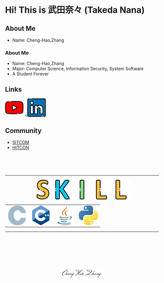 # Hi! This is 武田奈々 (Takeda Nana)


## About Me
- Name: Cheng-Hao,Zhang

<h3> About Me</h3>

- Name: Cheng-Hao,Zhang
- Major: Computer Science, Information Security, System Software
- A Student Forever

## Links
<a href=https://www.youtube.com/c/tw-takedanana><img src="youtube.png" width="60" height="60"></a>
<<a href="https://www.linkedin.com/in/takedahao/"><img src="linkedin.png" width="60" ></a>

## Community
- [SITCOM](https://sitcon.org/2022/)
- [HITCON](https://hitcon.org/2022/)
<br><br><br><br><br>

---
<div align="center">
    <img src="s.png" alt=""><img src="k.png" alt=""><img src="i.png" alt=""><img src="l.png" alt=""><img src="l.png" alt="">
    <table style="magin:5px;">
        <td><img src="c.png" alt=""></td>
        <td><img src="c-.png" alt=""></td>
        <td><img src="java.png" alt=""></td>
        <td><img src="python.png" alt=""></td>
    </table>
</div>


---   

<br><br><br><br><br>
<div align="center">
    <img width=30% src="ChengHao.png">
</div>
